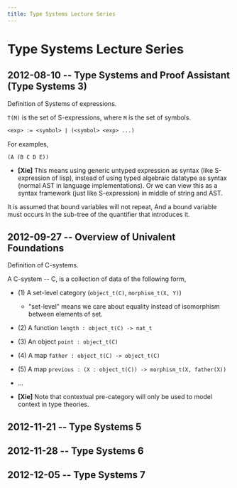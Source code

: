 ```yaml
---
title: Type Systems Lecture Series
---
```


# Type Systems Lecture Series

## 2012-08-10 -- Type Systems and Proof Assistant (Type Systems 3)

Definition of Systems of expressions.

`T(M)` is the set of S-expressions, where `M` is the set of symbols.

``` lisp
<exp> := <symbol> | (<symbol> <exp> ...)
```

For examples,

``` lisp
(A (B C D E))
```

- **[Xie]**
  This means using generic untyped expression as syntax (like S-expression of lisp),
  instead of using typed algebraic datatype as syntax (normal AST in language implementations).
  Or we can view this as a syntax framework (just like S-expression) in middle of string and AST.

It is assumed that bound variables will not repeat,
And a bound variable must occurs in the sub-tree of the quantifier that introduces it.

## 2012-09-27 -- Overview of Univalent Foundations

Definition of C-systems.

A C-system -- C, is a collection of data of the following form,

- (1) A set-level category (`object_t(C)`, `morphism_t(X, Y)`)
  - "set-level" means we care about equality instead of isomorphism between elements of set.
- (2) A function `length : object_t(C) -> nat_t`
- (3) An object `point : object_t(C)`
- (4) A map `father : object_t(C) -> object_t(C)`
- (5) A map `previous : (X : object_t(C)) -> morphism_t(X, father(X))`
- ...

- **[Xie]**
  Note that contextual pre-category will only be used to model context in type theories.

## 2012-11-21 -- Type Systems 5

## 2012-11-28 -- Type Systems 6

## 2012-12-05 -- Type Systems 7
